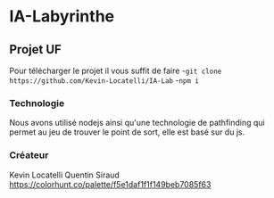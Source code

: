 # IA-Labyrinthe

## Projet UF

Pour télécharger le projet il vous suffit de faire
-`git clone https://github.com/Kevin-Locatelli/IA-Lab`
-`npm i`

### Technologie

Nous avons utilisé nodejs ainsi qu'une technologie de pathfinding qui permet au jeu de trouver le point de sort, elle est basé sur du js.

### Créateur
Kevin Locatelli
Quentin Siraud
https://colorhunt.co/palette/f5e1daf1f1f149beb7085f63
